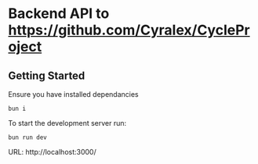 # Backend API to https://github.com/Cyralex/CycleProject

## Getting Started
Ensure you have installed dependancies
```
bun i
```
To start the development server run:
```
bun run dev
```

URL: http://localhost:3000/ 
